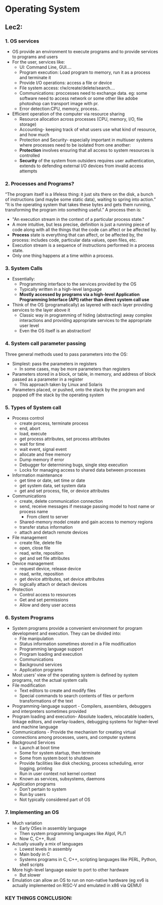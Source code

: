 # Operating System
## Lec2:
### 1. OS services
- OS provide an environment to execute programs and to provide services to programs and users
- For the user, services like:
  - UI: Command Line, GUI....
  - Program execution: Load program to memory, run it as a process and terminate it
  - Provide I/O operations: access a file or device
  - File system access: r/w/create/delete/search....
  - Communications: proccesses need to exchange data. eg: some software need to access network or some other like adobe photoshop can transport image with pr.
  - Error detection:CPU, memory, process..
- Efficient operation of the computer via resource sharing
  - Resource allocation across processes (CPU, memory, I/O, file storage)
  - Accounting- keeping track of what users use what kind of resource, and how much
  - Protection and Security- especially important in multiuser systems where processes need to be isolated from one another:
  - **Protection** involves ensuring that all access to system resources is controlled
  - **Security** of the system from outsiders requires user authentication, extends to defending external I/O devices from invalid access attempts
### 2. Processes and Programs?
“The program itself is a lifeless thing: it just sits there on the disk, a bunch of instructions (and maybe some static data), waiting to spring into action.”
“It is the operating system that takes these bytes and gets them running, transforming the program into something useful.”
A process then is:
- "An execution stream in the context of a particular process state."
- A more intuitive, but less precise, definition is just a running piece of code along with all the things that the code can affect or be affected by.
- **Process** state is everything that can affect, or be affected by, the process: includes code, particular data values, open files, etc.
- Execution stream is a sequence of instructions performed in a process state.
- Only one thing happens at a time within a process.
### 3. System Calls
- Essentially:
  - Programming interface to the services provided by the OS
  - Typically written in a high-level language
  - **Mostly accessed by programs via a high-level Application Programming Interface (API) rather than direct system call use**
- Think of the OS (programatically) as layered with each layer providing services to the layer above it
  - Classic way in programming of hiding (abstracting) away complex interactions and providing appropriate services to the appropriate user level
  - Even the OS itself is an abstraction!
### 4. System call parameter passing
Three general methods used to pass parameters into the OS:
- Simplest: pass the parameters in registers
  - In some cases, may be more parameters than registers
- Parameters stored in a block, or table, in memory, and address of block passed as a parameter in a register
  - This approach taken by Linux and Solaris
- Parameters placed, or pushed, onto the stack by the program and popped off the stack by the
operating system
### 5. Types of System call
- Process control
  - create process, terminate process
  - end, abort
  - load, execute
  - get process attributes, set process attributes
  - wait for time
  - wait event, signal event
  - allocate and free memory
  - Dump memory if error
  - Debugger for determining bugs, single step execution
  - Locks for managing access to shared data between processes
- Information maintenance
  - get time or date, set time or date
  - get system data, set system data
  - get and set process, file, or device attributes
- Communications
  - create, delete communication connection
  - send, receive messages if message passing model to host name or process name
    - From client to server
  - Shared-memory model create and gain access to memory regions
  - transfer status information
  - attach and detach remote devices
- File management
  - create file, delete file
  - open, close file
  - read, write, reposition
  - get and set file attributes
- Device management
  - request device, release device
  - read, write, reposition
  - get device attributes, set device attributes
  - logically attach or detach devices
- Protection
  - Control access to resources
  - Get and set permissions
  - Allow and deny user access
### 6. System Programs
- System programs provide a convenient environment for program development and execution. They can be divided into:
  - File manipulation
  - Status information sometimes stored in a File modification
  - Programming language support
  - Program loading and execution
  - Communications
  - Background services
  - Application programs
- Most users’ view of the operating system is defined by system programs, not the actual system calls
- File modification
  - Text editors to create and modify files
  - Special commands to search contents of files or perform transformations of the text
- Programming-language support - Compilers, assemblers, debuggers and interpreters sometimes provided
- Program loading and execution- Absolute loaders, relocatable loaders, linkage editors, and overlay-loaders, debugging systems for higher-level and machine language
- Communications - Provide the mechanism for creating virtual connections among processes, users, and computer systems
- Background Services
  - Launch at boot time
  - Some for system startup, then terminate
  - Some from system boot to shutdown
  - Provide facilities like disk checking, process scheduling, error logging, printing
  - Run in user context not kernel context
  - Known as services, subsystems, daemons
- Application programs
  - Don’t pertain to system
  - Run by users
  - Not typically considered part of OS
### 7. Implementing an OS
- Much variation
  - Early OSes in assembly language
  - Then system programming languages like Algol, PL/1
  - Now C, C++, Rust
- Actually usually a mix of languages
  - Lowest levels in assembly
  - Main body in C
  - Systems programs in C, C++, scripting languages like PERL, Python, shell scripts
- More high-level language easier to port to other hardware
  - But slower
- Emulation can allow an OS to run on non-native hardware (eg xv6 is actually implemented on
RISC-V and emulated in x86 via QEMU)

### KEY THINGS CONCLUSION:
